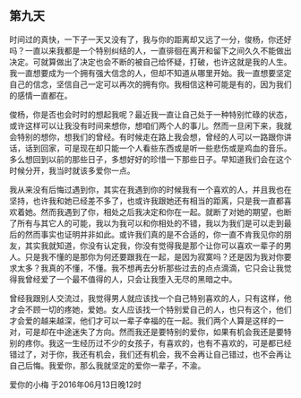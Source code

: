 ## 第九天

时间过的真快，一下子一天又没有了，我与你的距离却又远了一分，俊杨，你还好吗？一直以来我都是一个特别纠结的人，一直徘徊在离开和留下之间久久不能做出决定。可就算做出了决定也会不断的被自己给怀疑，打破，也许这就是我的人生。我一直想要成为一个拥有强大信念的人，但却不知道从哪里开始。我一直想要坚定自己的信念，坚信自己一定可以再次的拥有你。我相信这种可能是有的，因为我们的感情一直都在。

俊杨，你是否也会时时的想起我呢？最近我一直让自己处于一种特别忙碌的状态，或许这样可以让我没有时间来想你，想咱们两个人的事儿。然而一旦闲下来，我就会特别的想你，想我们的曾经。有时候走在路上我会想，曾经的人可以一路跟你讲话，话到回家，可是现在却只能一个人看些东西或是听一些悲伤或是鸡血的音乐。多么想回到以前的那些日子，多想好好的珍惜一下那些日子。早知道我们会在这个时候分开，我当时就该多爱你一点。

我从来没有后悔过遇到你，其实在我遇到你的时候我有一个喜欢的人，并且我也在坚持，也许我和她已经差不多了，也或许我跟她还有相当的距离，只是我一直都喜欢着她。然而我遇到了你，相处之后我决定和你在一起。就断了对她的期望，也断了所有与其它人的可能，我以为我可以和你相处的不错，我以为我们是可以走到最后的然而事实也证明并非如此。或许我们真的是不合适的，你一直不肯我见你的朋友，其实我就知道，你没有认定我，你没有觉得我是那个让你可以喜欢一辈子的男人。只是我不懂的是那你为何还要跟我在一起，是因为寂寞吗？还是因为我对你要求太多？我真的不懂，不懂。我不想再去分析那些过去的点点滴滴，它只会让我觉得我曾经爱了一个最不值得的人，只会让我堕入无尽的黑暗之中。

曾经我跟别人交流过，我觉得男人就应该找一个自己特别喜欢的人，只有这样，他才会不顾一切的疼她，爱她。女人应该找一个特别爱自己的人，也只有这个，他们才会爱的越来越深，他们才可以一辈子幸福的在一起。我们两个人算是这样的一对，可是却在中途迷失了方向。然而我还是要特别的爱你，如果有机会我还是要特别的疼你。我这一生经历过不少的女孩子，有喜欢的，也有不喜欢的，可是都已经错过了，对于你，我还有机会，我们还有机会，我不会再让自己错过，也不会再让自己后悔。我爱你，那么我就坚定的爱你一辈子，不渝。

爱你的小梅
于2016年06月13日晚12时
